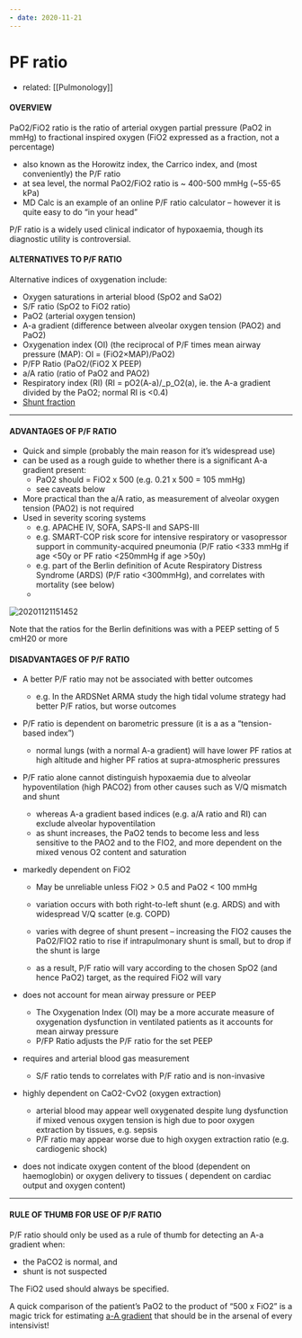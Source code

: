 ```yaml
---
- date: 2020-11-21
---
```


# PF ratio

- related: [[Pulmonology]]

#### OVERVIEW

PaO2/FiO2 ratio is the ratio of arterial oxygen partial pressure (PaO2 in mmHg) to fractional inspired oxygen (FiO2 expressed as a fraction, not a percentage)

- also known as the Horowitz index, the Carrico index, and (most conveniently) the P/F ratio
- at sea level, the normal PaO2/FiO2 ratio is ~ 400-500 mmHg (~55-65 kPa)
- MD Calc is an example of an online P/F ratio calculator – however it is quite easy to do “in your head”

P/F ratio is a widely used clinical indicator of hypoxaemia, though its diagnostic utility is controversial.

#### ALTERNATIVES TO P/F RATIO

Alternative indices of oxygenation include:

- Oxygen saturations in arterial blood (SpO2 and SaO2)
- S/F ratio (SpO2 to FiO2 ratio)
- PaO2 (arterial oxygen tension)
- A-a gradient (difference between alveolar oxygen tension (PAO2) and PaO2)
- Oxygenation index (OI) (the reciprocal of P/F times mean airway pressure (MAP): OI = (FiO2×MAP)/PaO2)
- P/FP Ratio (PaO2/(FiO2 X PEEP)
- a/A ratio (ratio of PaO2 and PAO2)
- Respiratory index (RI) (RI = pO2(A-a)/_p_O2(a), ie. the A-a gradient divided by the PaO2; normal RI is <0.4)
- [Shunt fraction][2]
---

#### ADVANTAGES OF P/F RATIO

- Quick and simple (probably the main reason for it’s widespread use)
- can be used as a rough guide to whether there is a significant A-a gradient present:
	- PaO2 should = FiO2 x 500 (e.g. 0.21 x 500 = 105 mmHg)
	- see caveats below
- More practical than the a/A ratio, as measurement of alveolar oxygen tension (PAO2) is not required
- Used in severity scoring systems
	- e.g. APACHE IV, SOFA, SAPS-II and SAPS-III
	- e.g. SMART-COP risk score for intensive respiratory or vasopressor support in community-acquired pneumonia (P/F ratio <333 mmHg if age <50y or PF ratio <250mmHg if age >50y)
	- e.g. part of the Berlin definition of Acute Respiratory Distress Syndrome (ARDS) (P/F ratio <300mmHg), and correlates with mortality (see below)
	-

![20201121151452](https://photos.thisispiggy.com/file/wikiFiles/20201121151452.png)

Note that the ratios for the Berlin definitions was with a PEEP setting of 5 cmH20 or more

#### DISADVANTAGES OF P/F RATIO

- A better P/F ratio may not be associated with better outcomes
	- e.g. In the ARDSNet ARMA study the high tidal volume strategy had better P/F ratios, but worse outcomes
- P/F ratio is dependent on barometric pressure (it is a as a “tension-based index”)
	- normal lungs (with a normal A-a gradient) will have lower PF ratios at high altitude and higher PF ratios at supra-atmospheric pressures
- P/F ratio alone cannot distinguish hypoxaemia due to alveolar hypoventilation (high PACO2) from other causes such as V/Q mismatch and shunt
	- whereas A-a gradient based indices (e.g. a/A ratio and RI) can exclude alveolar hypoventilation
	- as shunt increases, the PaO2 tends to become less and less sensitive to the PAO2 and to the FIO2, and more dependent on the mixed venous O2 content and saturation
- markedly dependent on FiO2

	- May be unreliable unless FiO2 > 0.5 and PaO2 < 100 mmHg

	- variation occurs with both right-to-left shunt (e.g. ARDS) and with widespread V/Q scatter (e.g. COPD)

	- varies with degree of shunt present – increasing the FIO2 causes the PaO2/FIO2 ratio to rise if intrapulmonary shunt is small, but to drop if the shunt is large 

	- as a result, P/F ratio will vary according to the chosen SpO2 (and hence PaO2) target, as the required FiO2 will vary
- does not account for mean airway pressure or PEEP
	- The Oxygenation Index (OI) may be a more accurate measure of oxygenation dysfunction in ventilated patients as it accounts for mean airway pressure
	- P/FP Ratio adjusts the P/F ratio for the set PEEP
- requires and arterial blood gas measurement
	- S/F ratio tends to correlates with P/F ratio and is non-invasive
- highly dependent on CaO2-CvO2 (oxygen extraction)
	- arterial blood may appear well oxygenated despite lung dysfunction if mixed venous oxygen tension is high due to poor oxygen extraction by tissues, e.g. sepsis
	- P/F ratio may appear worse due to high oxygen extraction ratio (e.g. cardiogenic shock)
- does not indicate oxygen content of the blood (dependent on haemoglobin) or oxygen delivery to tissues ( dependent on cardiac output and oxygen content)
---

#### RULE OF THUMB FOR USE OF P/F RATIO

P/F ratio should only be used as a rule of thumb for detecting an A-a gradient when:

- the PaCO2 is normal, and
- shunt is not suspected

The FiO2 used should always be specified.

A quick comparison of the patient’s PaO2 to the product of “500 x FiO2” is a magic trick for estimating [a-A gradient][3] that should be in the arsenal of every intensivist!

[1]: https://www.mdcalc.com/horowitz-index-lung-function-p-f-ratio#evidence

[2]: http://www.partone.litfl.com/shunt.html

[3]: https://litfl.com/a-a-gradient/

